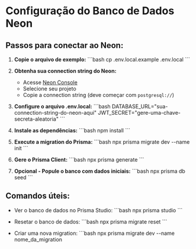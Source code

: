 # Configuração do Banco de Dados Neon

## Passos para conectar ao Neon:

1. **Copie o arquivo de exemplo:**
   \`\`\`bash
   cp .env.local.example .env.local
   \`\`\`

2. **Obtenha sua connection string do Neon:**
   - Acesse [Neon Console](https://console.neon.tech)
   - Selecione seu projeto
   - Copie a connection string (deve começar com `postgresql://`)

3. **Configure o arquivo .env.local:**
   \`\`\`bash
   DATABASE_URL="sua-connection-string-do-neon-aqui"
   JWT_SECRET="gere-uma-chave-secreta-aleatoria"
   \`\`\`

4. **Instale as dependências:**
   \`\`\`bash
   npm install
   \`\`\`

5. **Execute a migration do Prisma:**
   \`\`\`bash
   npx prisma migrate dev --name init
   \`\`\`

6. **Gere o Prisma Client:**
   \`\`\`bash
   npx prisma generate
   \`\`\`

7. **Opcional - Popule o banco com dados iniciais:**
   \`\`\`bash
   npx prisma db seed
   \`\`\`

## Comandos úteis:

- Ver o banco de dados no Prisma Studio:
  \`\`\`bash
  npx prisma studio
  \`\`\`

- Resetar o banco de dados:
  \`\`\`bash
  npx prisma migrate reset
  \`\`\`

- Criar uma nova migration:
  \`\`\`bash
  npx prisma migrate dev --name nome_da_migration
